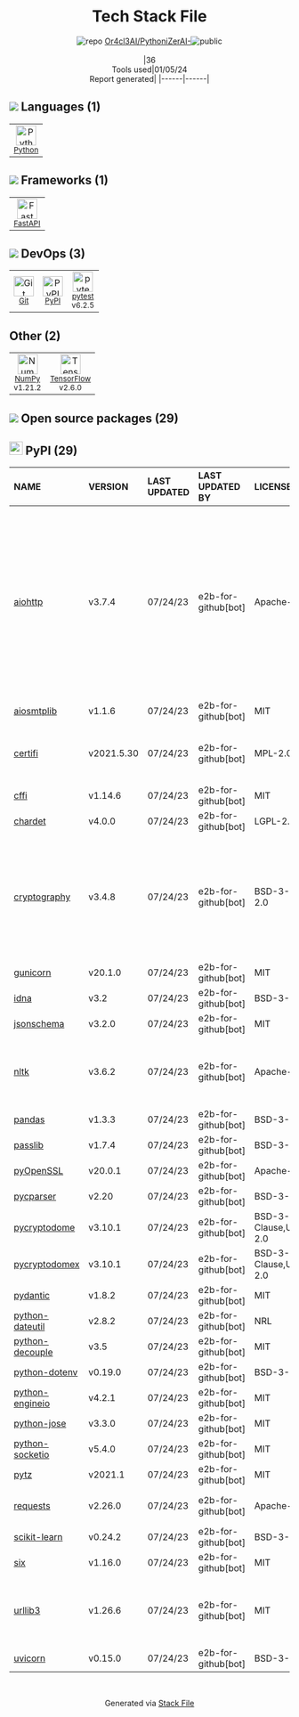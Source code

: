 <!--
&lt;--- Readme.md Snippet without images Start ---&gt;
## Tech Stack
Or4cl3AI/PythoniZerAI- is built on the following main stack:

- [Python](https://www.python.org) – Languages
- [NumPy](http://www.numpy.org/) – Data Science Tools
- [pytest](http://pytest.org/latest/) – Testing Frameworks
- [TensorFlow](https://www.tensorflow.org) – Machine Learning Tools
- [FastAPI](https://fastapi.tiangolo.com/) – Microframeworks (Backend)

Full tech stack [here](/techstack.md)

&lt;--- Readme.md Snippet without images End ---&gt;

&lt;--- Readme.md Snippet with images Start ---&gt;
## Tech Stack
Or4cl3AI/PythoniZerAI- is built on the following main stack:

- <img width='25' height='25' src='https://img.stackshare.io/service/993/pUBY5pVj.png' alt='Python'/> [Python](https://www.python.org) – Languages
- <img width='25' height='25' src='https://img.stackshare.io/service/2179/default_332f874a2edb2686f578aa6389313efcea1eec41.png' alt='NumPy'/> [NumPy](http://www.numpy.org/) – Data Science Tools
- <img width='25' height='25' src='https://img.stackshare.io/service/4586/Lu99Qe0Z_400x400.png' alt='pytest'/> [pytest](http://pytest.org/latest/) – Testing Frameworks
- <img width='25' height='25' src='https://img.stackshare.io/service/4717/FtFnqC38_400x400.png' alt='TensorFlow'/> [TensorFlow](https://www.tensorflow.org) – Machine Learning Tools
- <img width='25' height='25' src='https://img.stackshare.io/service/25014/default_f6ff39141b468e832d1bc59fc98a060df604d44d.png' alt='FastAPI'/> [FastAPI](https://fastapi.tiangolo.com/) – Microframeworks (Backend)

Full tech stack [here](/techstack.md)

&lt;--- Readme.md Snippet with images End ---&gt;
-->
<div align="center">

# Tech Stack File
![](https://img.stackshare.io/repo.svg "repo") [Or4cl3AI/PythoniZerAI-](https://github.com/Or4cl3AI/PythoniZerAI-)![](https://img.stackshare.io/public_badge.svg "public")
<br/><br/>
|36<br/>Tools used|01/05/24 <br/>Report generated|
|------|------|
</div>

## <img src='https://img.stackshare.io/languages.svg'/> Languages (1)
<table><tr>
  <td align='center'>
  <img width='36' height='36' src='https://img.stackshare.io/service/993/pUBY5pVj.png' alt='Python'>
  <br>
  <sub><a href="https://www.python.org">Python</a></sub>
  <br>
  <sub></sub>
</td>

</tr>
</table>

## <img src='https://img.stackshare.io/frameworks.svg'/> Frameworks (1)
<table><tr>
  <td align='center'>
  <img width='36' height='36' src='https://img.stackshare.io/service/25014/default_f6ff39141b468e832d1bc59fc98a060df604d44d.png' alt='FastAPI'>
  <br>
  <sub><a href="https://fastapi.tiangolo.com/">FastAPI</a></sub>
  <br>
  <sub></sub>
</td>

</tr>
</table>

## <img src='https://img.stackshare.io/devops.svg'/> DevOps (3)
<table><tr>
  <td align='center'>
  <img width='36' height='36' src='https://img.stackshare.io/service/1046/git.png' alt='Git'>
  <br>
  <sub><a href="http://git-scm.com/">Git</a></sub>
  <br>
  <sub></sub>
</td>

<td align='center'>
  <img width='36' height='36' src='https://img.stackshare.io/service/12572/-RIWgodF_400x400.jpg' alt='PyPI'>
  <br>
  <sub><a href="https://pypi.org/">PyPI</a></sub>
  <br>
  <sub></sub>
</td>

<td align='center'>
  <img width='36' height='36' src='https://img.stackshare.io/service/4586/Lu99Qe0Z_400x400.png' alt='pytest'>
  <br>
  <sub><a href="http://pytest.org/latest/">pytest</a></sub>
  <br>
  <sub>v6.2.5</sub>
</td>

</tr>
</table>

## Other (2)
<table><tr>
  <td align='center'>
  <img width='36' height='36' src='https://img.stackshare.io/service/2179/default_332f874a2edb2686f578aa6389313efcea1eec41.png' alt='NumPy'>
  <br>
  <sub><a href="http://www.numpy.org/">NumPy</a></sub>
  <br>
  <sub>v1.21.2</sub>
</td>

<td align='center'>
  <img width='36' height='36' src='https://img.stackshare.io/service/4717/FtFnqC38_400x400.png' alt='TensorFlow'>
  <br>
  <sub><a href="https://www.tensorflow.org">TensorFlow</a></sub>
  <br>
  <sub>v2.6.0</sub>
</td>

</tr>
</table>


## <img src='https://img.stackshare.io/group.svg' /> Open source packages (29)</h2>

## <img width='24' height='24' src='https://img.stackshare.io/service/12572/-RIWgodF_400x400.jpg'/> PyPI (29)

|NAME|VERSION|LAST UPDATED|LAST UPDATED BY|LICENSE|VULNERABILITIES|
|:------|:------|:------|:------|:------|:------|
|[aiohttp](https://pypi.org/project/aiohttp)|v3.7.4|07/24/23|e2b-for-github[bot] |Apache-2.0|[CVE-2023-49081](https://github.com/advisories/GHSA-q3qx-c6g2-7pw2) (High)<br/>[](https://github.com/advisories/GHSA-pjjw-qhg8-p2p9) (Moderate)<br/>[CVE-2023-49082](https://github.com/advisories/GHSA-qvrw-v9rv-5rjx) (Moderate)<br/>[CVE-2023-47627](https://github.com/advisories/GHSA-gfw2-4jvh-wgfg) (Moderate)<br/>[CVE-2023-37276](https://github.com/advisories/GHSA-45c4-8wx5-qw6w) (Moderate)<br/>[CVE-2022-33124](https://github.com/advisories/GHSA-rwqr-c348-m5wr) (Moderate)<br/>[CVE-2023-47641](https://github.com/advisories/GHSA-xx9p-xxvh-7g8j) (Low)|
|[aiosmtplib](https://pypi.org/project/aiosmtplib)|v1.1.6|07/24/23|e2b-for-github[bot] |MIT|N/A|
|[certifi](https://pypi.org/project/certifi)|v2021.5.30|07/24/23|e2b-for-github[bot] |MPL-2.0|[CVE-2023-37920](https://github.com/advisories/GHSA-xqr8-7jwr-rhp7) (High)<br/>[CVE-2022-23491](https://github.com/advisories/GHSA-43fp-rhv2-5gv8) (Moderate)|
|[cffi](https://pypi.org/project/cffi)|v1.14.6|07/24/23|e2b-for-github[bot] |MIT|N/A|
|[chardet](https://pypi.org/project/chardet)|v4.0.0|07/24/23|e2b-for-github[bot] |LGPL-2.1|N/A|
|[cryptography](https://pypi.org/project/cryptography)|v3.4.8|07/24/23|e2b-for-github[bot] |BSD-3-Clause,Apache-2.0|[CVE-2023-0286](https://github.com/advisories/GHSA-x4qr-2fvf-3mr5) (High)<br/>[CVE-2023-23931](https://github.com/advisories/GHSA-w7pp-m8wf-vj6r) (Moderate)<br/>[CVE-2023-49083](https://github.com/advisories/GHSA-jfhm-5ghh-2f97) (Moderate)<br/>[](https://github.com/advisories/GHSA-jm77-qphf-c4w8) (Low)<br/>[](https://github.com/advisories/GHSA-v8gr-m533-ghj9) (Low)<br/>[](https://github.com/advisories/GHSA-5cpq-8wj7-hf2v) (Low)|
|[gunicorn](https://pypi.org/project/gunicorn)|v20.1.0|07/24/23|e2b-for-github[bot] |MIT|N/A|
|[idna](https://pypi.org/project/idna)|v3.2|07/24/23|e2b-for-github[bot] |BSD-3-Clause|N/A|
|[jsonschema](https://pypi.org/project/jsonschema)|v3.2.0|07/24/23|e2b-for-github[bot] |MIT|N/A|
|[nltk](https://pypi.org/project/nltk)|v3.6.2|07/24/23|e2b-for-github[bot] |Apache-2.0|[CVE-2021-43854](https://github.com/advisories/GHSA-f8m6-h2c7-8h9x) (High)<br/>[CVE-2021-3842](https://github.com/advisories/GHSA-rqjh-jp2r-59cj) (High)<br/>[CVE-2021-3828](https://github.com/advisories/GHSA-2ww3-fxvq-293j) (High)|
|[pandas](https://pypi.org/project/pandas)|v1.3.3|07/24/23|e2b-for-github[bot] |BSD-3-Clause|N/A|
|[passlib](https://pypi.org/project/passlib)|v1.7.4|07/24/23|e2b-for-github[bot] |BSD-3-Clause|N/A|
|[pyOpenSSL](https://pypi.org/project/pyOpenSSL)|v20.0.1|07/24/23|e2b-for-github[bot] |Apache-2.0|N/A|
|[pycparser](https://pypi.org/project/pycparser)|v2.20|07/24/23|e2b-for-github[bot] |BSD-3-Clause|N/A|
|[pycryptodome](https://pypi.org/project/pycryptodome)|v3.10.1|07/24/23|e2b-for-github[bot] |BSD-3-Clause,Unlicense,Apache-2.0|N/A|
|[pycryptodomex](https://pypi.org/project/pycryptodomex)|v3.10.1|07/24/23|e2b-for-github[bot] |BSD-3-Clause,Unlicense,Apache-2.0|N/A|
|[pydantic](https://pypi.org/project/pydantic)|v1.8.2|07/24/23|e2b-for-github[bot] |MIT|N/A|
|[python-dateutil](https://pypi.org/project/python-dateutil)|v2.8.2|07/24/23|e2b-for-github[bot] |NRL|N/A|
|[python-decouple](https://pypi.org/project/python-decouple)|v3.5|07/24/23|e2b-for-github[bot] |MIT|N/A|
|[python-dotenv](https://pypi.org/project/python-dotenv)|v0.19.0|07/24/23|e2b-for-github[bot] |BSD-3-Clause|N/A|
|[python-engineio](https://pypi.org/project/python-engineio)|v4.2.1|07/24/23|e2b-for-github[bot] |MIT|N/A|
|[python-jose](https://pypi.org/project/python-jose)|v3.3.0|07/24/23|e2b-for-github[bot] |MIT|N/A|
|[python-socketio](https://pypi.org/project/python-socketio)|v5.4.0|07/24/23|e2b-for-github[bot] |MIT|N/A|
|[pytz](https://pypi.org/project/pytz)|v2021.1|07/24/23|e2b-for-github[bot] |MIT|N/A|
|[requests](https://pypi.org/project/requests)|v2.26.0|07/24/23|e2b-for-github[bot] |Apache-2.0|[CVE-2023-32681](https://github.com/advisories/GHSA-j8r2-6x86-q33q) (Moderate)|
|[scikit-learn](https://pypi.org/project/scikit-learn)|v0.24.2|07/24/23|e2b-for-github[bot] |BSD-3-Clause|N/A|
|[six](https://pypi.org/project/six)|v1.16.0|07/24/23|e2b-for-github[bot] |MIT|N/A|
|[urllib3](https://pypi.org/project/urllib3)|v1.26.6|07/24/23|e2b-for-github[bot] |MIT|[CVE-2023-45803](https://github.com/advisories/GHSA-g4mx-q9vg-27p4) (Moderate)<br/>[CVE-2023-43804](https://github.com/advisories/GHSA-v845-jxx5-vc9f) (Moderate)|
|[uvicorn](https://pypi.org/project/uvicorn)|v0.15.0|07/24/23|e2b-for-github[bot] |BSD-3-Clause|N/A|

<br/>
<div align='center'>

Generated via [Stack File](https://github.com/marketplace/stack-file)
